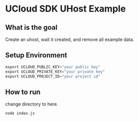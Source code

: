 # UCloud SDK UHost Example

## What is the goal

Create an uhost, wait it created, and remove all example data.

## Setup Environment

```go
export UCLOUD_PUBLIC_KEY="your public key"
export UCLOUD_PRIVATE_KEY="your private key"
export UCLOUD_PROJECT_ID="your project id"
```

## How to run

change directory to here. 

```sh
node index.js
```
